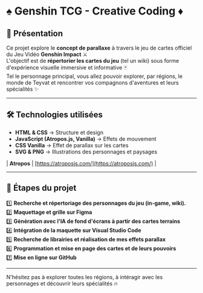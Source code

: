 # ♠️ **Genshin TCG - Creative Coding** ♦️

## 🎨 Présentation  
Ce projet explore le **concept de parallaxe** à travers le jeu de cartes officiel du Jeu Vidéo **Genshin Impact** ⚔️\
L'objectif est de **répertorier les cartes du jeu** (tel un wiki) sous forme d'expérience visuelle immersive et informative 🃏\
Tel le personnage principal, vous allez pouvoir explorer, par régions, le monde de Teyvat et rencontrer vos compagnons d'aventures et leurs spécialités ✨  

---

## 🛠 Technologies utilisées  
- **HTML & CSS** → Structure et design  
- **JavaScript (Atropos.js, Vanilla)** → Effets de mouvement
- **CSS Vanilla** → Effet de parallax sur les cartes
- **SVG & PNG** → Illustrations des personnages et paysages

| **Atropos** | [https://atroposjs.com/](https://atroposjs.com/) |

---

## 🚀 Étapes du projet  
1️⃣ **Recherche et répertoriage des personnages du jeu (in-game, wiki).**\
2️⃣ **Maquettage et grille sur Figma**\
3️⃣ **Génération avec l'IA de fond d'écrans à partir des cartes terrains**\
4️⃣ **Intégration de la maquette sur Visual Studio Code**\
5️⃣ **Recherche de librairies et réalisation de mes effets parallax**\
6️⃣ **Programmation et mise en page des cartes et de leurs pouvoirs**\
7️⃣ **Mise en ligne sur GitHub**

---

N'hésitez pas à explorer toutes les régions, à intéragir avec les personnages et découvrir leurs spécialités 🔥

